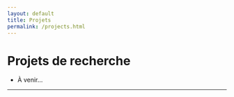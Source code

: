 ```yaml
---
layout: default
title: Projets
permalink: /projects.html
---
```


# Projets de recherche

- À venir…

---